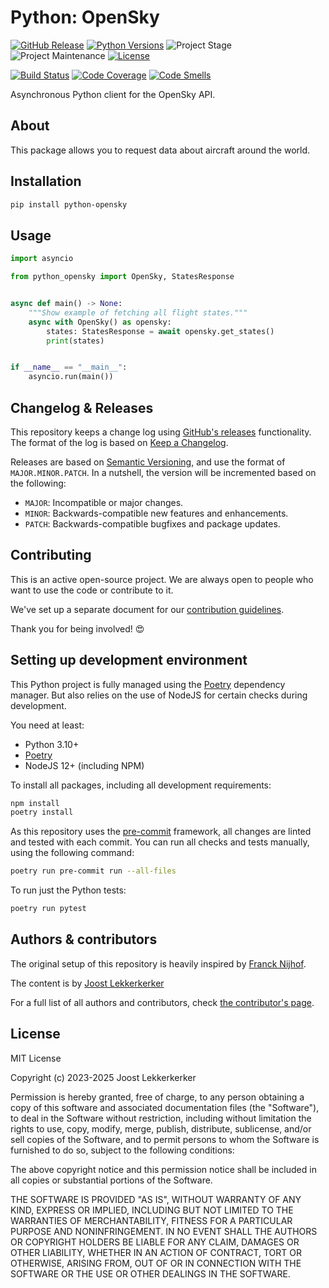 # Python: OpenSky

[![GitHub Release][releases-shield]][releases]
[![Python Versions][python-versions-shield]][pypi]
![Project Stage][project-stage-shield]
![Project Maintenance][maintenance-shield]
[![License][license-shield]](LICENSE.md)

[![Build Status][build-shield]][build]
[![Code Coverage][codecov-shield]][codecov]
[![Code Smells][code-smells]][sonarcloud]

Asynchronous Python client for the OpenSky API.

## About

This package allows you to request data about aircraft around the world.

## Installation

```bash
pip install python-opensky
```

## Usage

```python
import asyncio

from python_opensky import OpenSky, StatesResponse


async def main() -> None:
    """Show example of fetching all flight states."""
    async with OpenSky() as opensky:
        states: StatesResponse = await opensky.get_states()
        print(states)


if __name__ == "__main__":
    asyncio.run(main())
```

## Changelog & Releases

This repository keeps a change log using [GitHub's releases][releases]
functionality. The format of the log is based on
[Keep a Changelog][keepchangelog].

Releases are based on [Semantic Versioning][semver], and use the format
of ``MAJOR.MINOR.PATCH``. In a nutshell, the version will be incremented
based on the following:

- ``MAJOR``: Incompatible or major changes.
- ``MINOR``: Backwards-compatible new features and enhancements.
- ``PATCH``: Backwards-compatible bugfixes and package updates.

## Contributing

This is an active open-source project. We are always open to people who want to
use the code or contribute to it.

We've set up a separate document for our
[contribution guidelines](.github/CONTRIBUTING.md).

Thank you for being involved! :heart_eyes:

## Setting up development environment

This Python project is fully managed using the [Poetry][poetry] dependency manager. But also relies on the use of NodeJS for certain checks during development.

You need at least:

- Python 3.10+
- [Poetry][poetry-install]
- NodeJS 12+ (including NPM)

To install all packages, including all development requirements:

```bash
npm install
poetry install
```

As this repository uses the [pre-commit][pre-commit] framework, all changes
are linted and tested with each commit. You can run all checks and tests
manually, using the following command:

```bash
poetry run pre-commit run --all-files
```

To run just the Python tests:

```bash
poetry run pytest
```

## Authors & contributors

The original setup of this repository is heavily inspired by [Franck Nijhof][frenck].

The content is by [Joost Lekkerkerker][joostlek]

For a full list of all authors and contributors,
check [the contributor's page][contributors].

## License

MIT License

Copyright (c) 2023-2025 Joost Lekkerkerker

Permission is hereby granted, free of charge, to any person obtaining a copy
of this software and associated documentation files (the "Software"), to deal
in the Software without restriction, including without limitation the rights
to use, copy, modify, merge, publish, distribute, sublicense, and/or sell
copies of the Software, and to permit persons to whom the Software is
furnished to do so, subject to the following conditions:

The above copyright notice and this permission notice shall be included in all
copies or substantial portions of the Software.

THE SOFTWARE IS PROVIDED "AS IS", WITHOUT WARRANTY OF ANY KIND, EXPRESS OR
IMPLIED, INCLUDING BUT NOT LIMITED TO THE WARRANTIES OF MERCHANTABILITY,
FITNESS FOR A PARTICULAR PURPOSE AND NONINFRINGEMENT. IN NO EVENT SHALL THE
AUTHORS OR COPYRIGHT HOLDERS BE LIABLE FOR ANY CLAIM, DAMAGES OR OTHER
LIABILITY, WHETHER IN AN ACTION OF CONTRACT, TORT OR OTHERWISE, ARISING FROM,
OUT OF OR IN CONNECTION WITH THE SOFTWARE OR THE USE OR OTHER DEALINGS IN THE
SOFTWARE.

[build-shield]: https://github.com/joostlek/python-opensky/actions/workflows/tests.yaml/badge.svg
[build]: https://github.com/joostlek/python-opensky/actions
[code-smells]: https://sonarcloud.io/api/project_badges/measure?project=joostlek_python-opensky&metric=code_smells
[codecov-shield]: https://codecov.io/gh/joostlek/python-opensky/branch/master/graph/badge.svg
[codecov]: https://codecov.io/gh/joostlek/python-opensky
[commits-shield]: https://img.shields.io/github/commit-activity/y/joostlek/python-opensky.svg
[commits]: https://github.com/joostlek/python-opensky/commits/master
[contributors]: https://github.com/joostlek/python-opensky/graphs/contributors
[frenck]: https://github.com/frenck
[joostlek]: https://github.com/joostlek
[keepchangelog]: http://keepachangelog.com/en/1.0.0/
[license-shield]: https://img.shields.io/github/license/joostlek/python-opensky.svg
[maintenance-shield]: https://img.shields.io/maintenance/yes/2025.svg
[poetry-install]: https://python-poetry.org/docs/#installation
[poetry]: https://python-poetry.org
[pre-commit]: https://pre-commit.com/
[project-stage-shield]: https://img.shields.io/badge/project%20stage-stable-green.svg
[python-versions-shield]: https://img.shields.io/pypi/pyversions/python-opensky
[releases-shield]: https://img.shields.io/github/release/joostlek/python-opensky.svg
[releases]: https://github.com/joostlek/python-opensky/releases
[semver]: http://semver.org/spec/v2.0.0.html
[sonarcloud]: https://sonarcloud.io/summary/new_code?id=joostlek_python-opensky
[pypi]: https://pypi.org/project/python-opensky/
